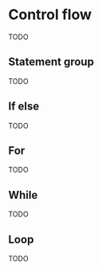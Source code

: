 # Control flow

TODO

## Statement group

TODO

## If else

TODO

## For

TODO

## While

TODO

## Loop

TODO
